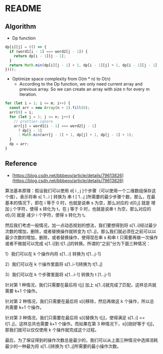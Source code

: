 # README

## Algorithm

- Dp function

```js
dp[i][j] = (() => {
  if (word1[i - 1] === word2[j - 1]) {
    return dp[i - 1][j - 1];
  }
  return Math.min(dp[i][j - 1] + 1, dp[i - 1][j] + 1, dp[i - 1][j - 1] + 1);
})();
```

- Optimize space complexity from O(m \* n) to O(n)
  - According to the Dp function, we only need current array and previous array. So we can create an array with size n for every m iteration.

```js
for (let i = 1; i <= m; i++) {
  const arr = new Array(n + 1).fill(0);
  arr[0] = i;
  for (let j = 1; j <= n; j++) {
    // prettier-ignore
    arr[j] = word1[i - 1] === word2[j - 1]
      ? dp[j - 1]
      : Math.min(arr[j - 1] + 1, dp[j] + 1, dp[j - 1] + 1);
  }
  dp = arr;
}
```

## Reference

- [https://blog.csdn.net/bbbeoy/article/details/79613826](https://blog.csdn.net/bbbeoy/article/details/79613826)

算法基本原理：假设我们可以使用 d[ i , j ]个步骤（可以使用一个二维数组保存这个值），表示将串 s[ 1…i ] 转换为 串 t [ 1…j ]所需要的最少步骤个数，那么，在最基本的情况下，即在 i 等于 0 时，也就是说串 s 为空，那么对应的 d[0,j] 就是 增加 j 个字符，使得 s 转化为 t，在 j 等于 0 时，也就是说串 t 为空，那么对应的 d[i,0] 就是 减少 i 个字符，使得 s 转化为 t。

然后我们考虑一般情况，加一点动态规划的想法，我们要想得到将 s[1..i]经过最少次数的增加，删除，或者替换操作就转变为 t[1..j]，那么我们就必须在之前可以以最少次数的增加，删除，或者替换操作，使得现在串 s 和串 t 只需要再做一次操作或者不做就可以完成 s[1..i]到 t[1..j]的转换。所谓的“之前”分为下面三种情况：

1）我们可以在 k 个操作内将 s[1…i] 转换为 t[1…j-1]

2）我们可以在 k 个操作里面将 s[1..i-1]转换为 t[1..j]

3）我们可以在 k 个步骤里面将 s[1…i-1] 转换为 t [1…j-1]

针对第 1 种情况，我们只需要在最后将 t[j] 加上 s[1..i]就完成了匹配，这样总共就需要 k+1 个操作。

针对第 2 种情况，我们只需要在最后将 s[i]移除，然后再做这 k 个操作，所以总共需要 k+1 个操作。

针对第 3 种情况，我们只需要在最后将 s[i]替换为 t[j]，使得满足 s[1..i] == t[1..j]，这样总共也需要 k+1 个操作。而如果在第 3 种情况下，s[i]刚好等于 t[j]，那我们就可以仅仅使用 k 个操作就完成这个过程。

最后，为了保证得到的操作次数总是最少的，我们可以从上面三种情况中选择消耗最少的一种最为将 s[1..i]转换为 t[1..j]所需要的最小操作次数。
